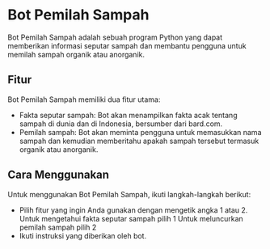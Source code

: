 
# Bot Pemilah Sampah

Bot Pemilah Sampah adalah sebuah program Python yang dapat memberikan informasi seputar sampah dan membantu pengguna untuk memilah sampah organik atau anorganik.

## Fitur

Bot Pemilah Sampah memiliki dua fitur utama:

- Fakta seputar sampah: Bot akan menampilkan fakta acak tentang sampah di dunia dan di Indonesia, bersumber dari bard.com.
- Pemilah sampah: Bot akan meminta pengguna untuk memasukkan nama sampah dan kemudian memberitahu apakah sampah tersebut termasuk organik atau anorganik.

## Cara Menggunakan

Untuk menggunakan Bot Pemilah Sampah, ikuti langkah-langkah berikut:

- Pilih fitur yang ingin Anda gunakan dengan mengetik angka 1 atau 2.
  Untuk mengetahui fakta seputar sampah pilih 1
  Untuk meluncurkan pemilah sampah pilih 2
- Ikuti instruksi yang diberikan oleh bot.
